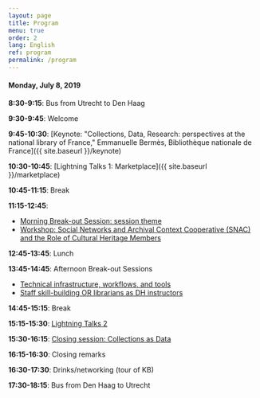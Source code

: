 ```yaml
---
layout: page
title: Program
menu: true
order: 2
lang: English
ref: program
permalink: /program
---
```


#### Monday, July 8, 2019

**8:30-9:15**: Bus from Utrecht to Den Haag

**9:30-9:45**: Welcome

**9:45-10:30**: [Keynote: "Collections, Data, Research: perspectives at the national library of France," Emmanuelle Bermès, Bibliothèque nationale de France]({{ site.baseurl }}/keynote)

**10:30-10:45**: [Lightning Talks 1: Marketplace]({{ site.baseurl }}/marketplace)

**10:45-11:15**: Break

**11:15-12:45**:
* [Morning Break-out Session: session theme]()
* [Workshop: Social Networks and Archival Context Cooperative (SNAC) and the Role of Cultural Heritage Members ]()

**12:45-13:45**: Lunch

**13:45-14:45**: Afternoon Break-out Sessions
* [Technical infrastructure, workflows, and tools]()
* [Staff skill-building OR librarians as DH instructors]()

**14:45-15:15**: Break

**15:15-15:30**: [Lightning Talks 2]()

**15:30-16:15**: [Closing session: Collections as Data]()

**16:15-16:30**: Closing remarks

**16:30-17:30**: Drinks/networking (tour of KB)

**17:30-18:15**: Bus from Den Haag to Utrecht
